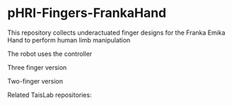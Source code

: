 # pHRI-Fingers-FrankaHand
This repository collects underactuated finger designs for the Franka Emika Hand to perform human limb manipulation

The robot uses the controller

Three finger version



Two-finger version


Related TaisLab repositories:

